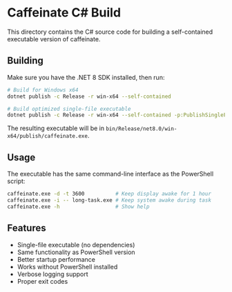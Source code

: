 # Caffeinate C# Build

This directory contains the C# source code for building a self-contained executable version of caffeinate.

## Building

Make sure you have the .NET 8 SDK installed, then run:

```bash
# Build for Windows x64
dotnet publish -c Release -r win-x64 --self-contained

# Build optimized single-file executable
dotnet publish -c Release -r win-x64 --self-contained -p:PublishSingleFile=true -p:PublishTrimmed=true
```

The resulting executable will be in `bin/Release/net8.0/win-x64/publish/caffeinate.exe`.

## Usage

The executable has the same command-line interface as the PowerShell script:

```bash
caffeinate.exe -d -t 3600          # Keep display awake for 1 hour
caffeinate.exe -i -- long-task.exe # Keep system awake during task
caffeinate.exe -h                  # Show help
```

## Features

- Single-file executable (no dependencies)
- Same functionality as PowerShell version
- Better startup performance
- Works without PowerShell installed
- Verbose logging support
- Proper exit codes
